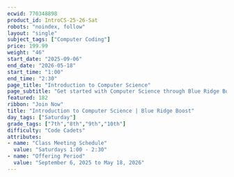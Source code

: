 ```yaml
---
ecwid: 770348898
product_id: IntroCS-25-26-Sat
robots: "noindex, follow"
layout: "single"
subject_tags: ["Computer Coding"]
price: 199.99
weight: "46"
start_date: "2025-09-06"
end_date: "2026-05-18"
start_time: "1:00"
end_time: "2:30"
page_title: "Introduction to Computer Science"
page_subtitle: "Get started with Computer Science through Blue Ridge Boost and CodeHS!"
featured: 182
ribbon: "Join Now"
title: "Introduction to Computer Science | Blue Ridge Boost"
day_tags: ["Saturday"]
grade_tags: ["7th","8th","9th","10th"]
difficulty: "Code Cadets"
attributes:
- name: "Class Meeting Schedule"
  value: "Saturdays 1:00 - 2:30"
- name: "Offering Period"
  value: "September 6, 2025 to May 18, 2026"
---
```

